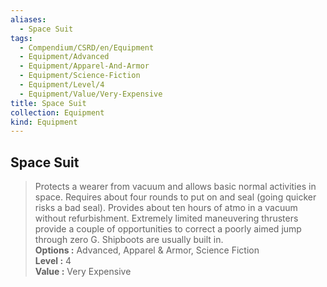 ```yaml
---
aliases:
  - Space Suit
tags:
  - Compendium/CSRD/en/Equipment
  - Equipment/Advanced
  - Equipment/Apparel-And-Armor
  - Equipment/Science-Fiction
  - Equipment/Level/4
  - Equipment/Value/Very-Expensive
title: Space Suit
collection: Equipment
kind: Equipment
---
```

## Space Suit  
  
>Protects a wearer from vacuum and allows basic normal activities in space. Requires about four rounds to put on and seal (going quicker risks a bad seal). Provides about ten hours of atmo in a vacuum without refurbishment. Extremely limited maneuvering thrusters provide a couple of opportunities to correct a poorly aimed jump through zero G. Shipboots are usually built in.  
> **Options :** Advanced, Apparel & Armor, Science Fiction  
> **Level :** 4  
> **Value :** Very Expensive
